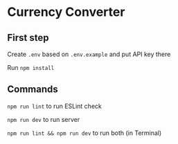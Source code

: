 # Currency Converter

## First step

Create `.env` based on `.env.example` and put API key there

Run `npm install`

## Commands
`npm run lint` to run ESLint check

`npm run dev` to run server

`npm run lint && npm run dev` to run both (in Terminal)

